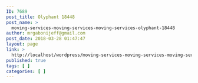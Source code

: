 ```yaml
---
ID: 7689
post_title: Olyphant 18448
post_name: >
  moving-services-moving-services-moving-services-olyphant-18448
author: mrgabonijeff@gmail.com
post_date: 2018-03-28 01:47:47
layout: page
link: >
  http://localhost/wordpress/moving-services-moving-services-moving-services-olyphant-18448/
published: true
tags: [ ]
categories: [ ]
---
```

